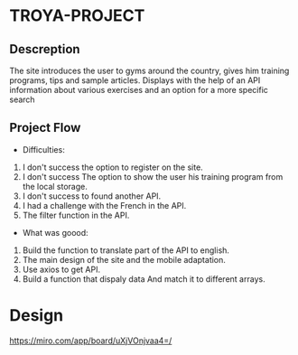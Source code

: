 # TROYA-PROJECT
## Descreption
The site introduces the user to gyms around the country, gives him training programs, tips and sample articles. Displays with the help of an API information about various exercises and an option for a more specific search
## Project Flow
* Difficulties:
1. I don't success the option to register on the site.
2. I don't success The option to show the user his training program from the local storage.
3. I don't success to found another API.
4. I had a challenge with the French in the API.
5. The filter function in the API.
* What was goood:
1. Build the function to translate part of the API to english.
2. The main design of the site and the mobile adaptation.
3. Use axios to get API.
4. Build a function that dispaly data And match it to different arrays.

# Design
 https://miro.com/app/board/uXjVOnjvaa4=/
<!-- ### Web 
 ![Wireframe - 1](./JS_final_project/screenshots/firstWeb.png)
 -->
